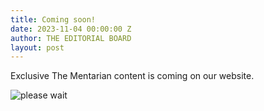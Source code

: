 ```yaml
---
title: Coming soon!
date: 2023-11-04 00:00:00 Z
author: THE EDITORIAL BOARD
layout: post
---
```


Exclusive The Mentarian content is coming on our website.

![please wait](https://emojiguide.com/wp-content/uploads/2020/02/safebytes.com--300x210.png)